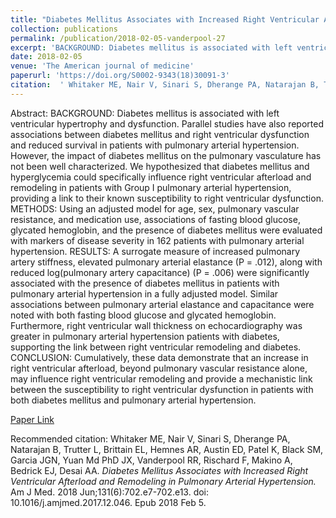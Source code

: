 ```yaml
--- 
title: "Diabetes Mellitus Associates with Increased Right Ventricular Afterload and Remodeling in Pulmonary Arterial Hypertension." 
collection: publications 
permalink: /publication/2018-02-05-vanderpool-27 
excerpt: 'BACKGROUND: Diabetes mellitus is associated with left ventricular hypertrophy and dysfunction. Parallel studies have also reported associations between diabetes mellitus and right ventricular dysfunction and reduced survival in patients with pulmonary arterial hypertension. However, the impact of diabetes mellitus on the pulmonary vasculature has not been [...]' 
date: 2018-02-05 
venue: 'The American journal of medicine' 
paperurl: 'https://doi.org/S0002-9343(18)30091-3' 
citation:  ' Whitaker ME, Nair V, Sinari S, Dherange PA, Natarajan B, Trutter L, Brittain EL, Hemnes AR, Austin ED, Patel K, Black SM, Garcia JGN, Yuan Md PhD JX, Vanderpool RR, Rischard F, Makino A, Bedrick EJ, Desai AA. <i>Diabetes Mellitus Associates with Increased Right Ventricular Afterload and Remodeling in Pulmonary Arterial Hypertension.</i> Am J Med. 2018 Jun;131(6):702.e7-702.e13. doi: 10.1016/j.amjmed.2017.12.046. Epub 2018 Feb 5.' 
--- 
```

Abstract:  BACKGROUND: Diabetes mellitus is associated with left ventricular hypertrophy and dysfunction. Parallel studies have also reported associations between diabetes mellitus and right ventricular dysfunction and reduced survival in patients with pulmonary arterial hypertension. However, the impact of diabetes mellitus on the pulmonary vasculature has not been well characterized. We hypothesized that diabetes mellitus and hyperglycemia could specifically influence right ventricular afterload and remodeling in patients with Group I pulmonary arterial hypertension, providing a link to their known susceptibility to right ventricular dysfunction. METHODS: Using an adjusted model for age, sex, pulmonary vascular resistance, and medication use, associations of fasting blood glucose, glycated hemoglobin, and the presence of diabetes mellitus were evaluated with markers of disease severity in 162 patients with pulmonary arterial hypertension. RESULTS: A surrogate measure of increased pulmonary artery stiffness, elevated pulmonary arterial elastance (P = .012), along with reduced log(pulmonary artery capacitance) (P = .006) were significantly associated with the presence of diabetes mellitus in patients with pulmonary arterial hypertension in a fully adjusted model. Similar associations between pulmonary arterial elastance and capacitance were noted with both fasting blood glucose and glycated hemoglobin. Furthermore, right ventricular wall thickness on echocardiography was greater in pulmonary arterial hypertension patients with diabetes, supporting the link between right ventricular remodeling and diabetes. CONCLUSION: Cumulatively, these data demonstrate that an increase in right ventricular afterload, beyond pulmonary vascular resistance alone, may influence right ventricular remodeling and provide a mechanistic link between the susceptibility to right ventricular dysfunction in patients with both diabetes mellitus and pulmonary arterial hypertension.  
 
[Paper Link](https://doi.org/S0002-9343(18)30091-3) 
 
Recommended citation:  Whitaker ME, Nair V, Sinari S, Dherange PA, Natarajan B, Trutter L, Brittain EL, Hemnes AR, Austin ED, Patel K, Black SM, Garcia JGN, Yuan Md PhD JX, Vanderpool RR, Rischard F, Makino A, Bedrick EJ, Desai AA. <i>Diabetes Mellitus Associates with Increased Right Ventricular Afterload and Remodeling in Pulmonary Arterial Hypertension.</i> Am J Med. 2018 Jun;131(6):702.e7-702.e13. doi: 10.1016/j.amjmed.2017.12.046. Epub 2018 Feb 5. 
